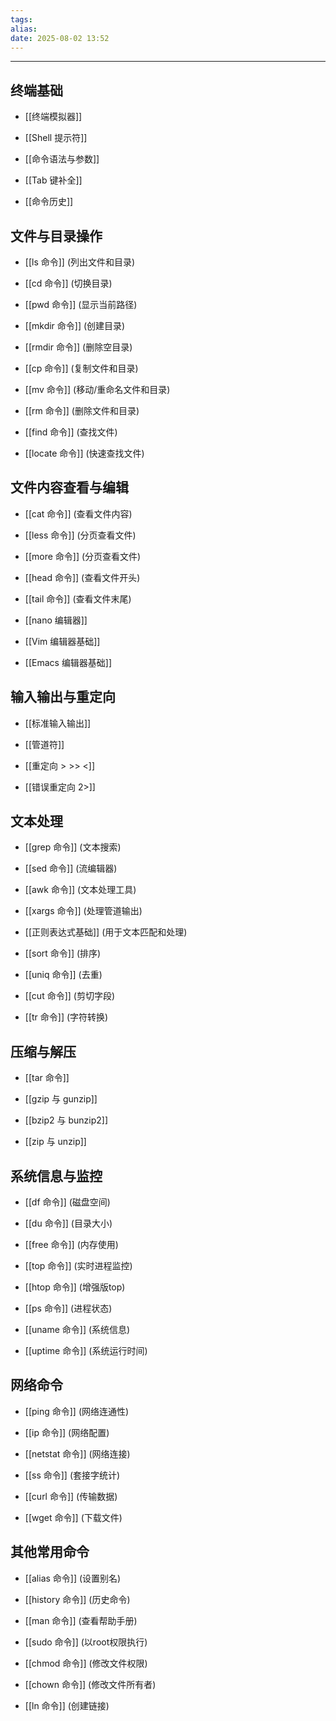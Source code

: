 ```yaml
---
tags: 
alias: 
date: 2025-08-02 13:52
---
```


---

## 终端基础

- [[终端模拟器]]

- [[Shell 提示符]]

- [[命令语法与参数]]

- [[Tab 键补全]]

- [[命令历史]]



## 文件与目录操作

- [[ls 命令]] (列出文件和目录)

- [[cd 命令]] (切换目录)

- [[pwd 命令]] (显示当前路径)

- [[mkdir 命令]] (创建目录)

- [[rmdir 命令]] (删除空目录)

- [[cp 命令]] (复制文件和目录)

- [[mv 命令]] (移动/重命名文件和目录)

- [[rm 命令]] (删除文件和目录)

- [[find 命令]] (查找文件)

- [[locate 命令]] (快速查找文件)



## 文件内容查看与编辑

- [[cat 命令]] (查看文件内容)

- [[less 命令]] (分页查看文件)

- [[more 命令]] (分页查看文件)

- [[head 命令]] (查看文件开头)

- [[tail 命令]] (查看文件末尾)

- [[nano 编辑器]]

- [[Vim 编辑器基础]]

- [[Emacs 编辑器基础]]



## 输入输出与重定向

- [[标准输入输出]]

- [[管道符]]

- [[重定向 > >> <]]

- [[错误重定向 2>]]



## 文本处理

- [[grep 命令]] (文本搜索)

- [[sed 命令]] (流编辑器)

- [[awk 命令]] (文本处理工具)

- [[xargs 命令]] (处理管道输出)

- [[正则表达式基础]] (用于文本匹配和处理)

- [[sort 命令]] (排序)

- [[uniq 命令]] (去重)

- [[cut 命令]] (剪切字段)

- [[tr 命令]] (字符转换)



## 压缩与解压

- [[tar 命令]]

- [[gzip 与 gunzip]]

- [[bzip2 与 bunzip2]]

- [[zip 与 unzip]]



## 系统信息与监控

- [[df 命令]] (磁盘空间)

- [[du 命令]] (目录大小)

- [[free 命令]] (内存使用)

- [[top 命令]] (实时进程监控)

- [[htop 命令]] (增强版top)

- [[ps 命令]] (进程状态)

- [[uname 命令]] (系统信息)

- [[uptime 命令]] (系统运行时间)



## 网络命令

- [[ping 命令]] (网络连通性)

- [[ip 命令]] (网络配置)

- [[netstat 命令]] (网络连接)

- [[ss 命令]] (套接字统计)

- [[curl 命令]] (传输数据)

- [[wget 命令]] (下载文件)



## 其他常用命令

- [[alias 命令]] (设置别名)

- [[history 命令]] (历史命令)

- [[man 命令]] (查看帮助手册)

- [[sudo 命令]] (以root权限执行)

- [[chmod 命令]] (修改文件权限)

- [[chown 命令]] (修改文件所有者)

- [[ln 命令]] (创建链接)